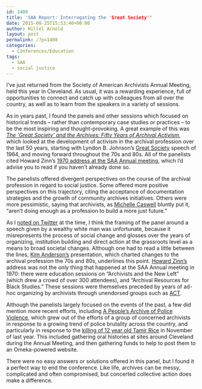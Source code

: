```yaml
---
id: 1408
title: 'SAA Report: Interrogating the 'Great Society''
date: 2015-08-25T15:53:40+00:00
author: Hillel Arnold
layout: post
permalink: /?p=1408
categories:
  - Conferences/Education
tags:
  - SAA
  - social justice
---
```

I’ve just returned from the Society of American Archivists Annual Meeting, held this year in Cleveland. As usual, it was a rewarding experience, full of opportunities to connect and catch up with colleagues from all over the country, as well as to learn from the speakers in a variety of sessions.<!--more-->

As in years past, I found the panels and other sessions which focused on historical trends – rather than contemporary case studies or practices – to be the most inspiring and thought-provoking. A great example of this was _<a href="https://archives2015.sched.org/event/004a1cb7a7ee42c0a753e74d6fb47f80" target="_blank">The 'Great Society' and the Archives: Fifty Years of Archival Activism</a>_, which looked at the development of activism in the archival profession over the last 50 years, starting with Lyndon B. Johnson’s [Great Society](https://en.wikipedia.org/wiki/Great_Society) speech of 1964, and moving forward throughout the 70s and 80s. All of the panelists cited Howard Zinn’s [1970 address at the SAA Annual meeting](http://www.libr.org/progarchs/documents/Zinn_Speech_MwA_1977.html), which I’d advise you to read if you haven’t already done so.

The panelists offered divergent perspectives on the course of the archival profession in regard to social justice. Some offered more positive perspectives on this trajectory, citing the acceptance of documentation strategies and the growth of community archives initiatives. Others were more pessimistic, saying that archivists, as <a href="http://www.michellecaswell.org/" target="_blank">Michelle Caswell</a> bluntly put it, “aren’t doing enough as a profession to build a more just future.”

As I <a href="https://twitter.com/helrond/status/635082493729878016" target="_blank">noted on Twitter</a> at the time, I think the framing of the panel around a speech given by a wealthy white man was unfortunate, because it misrepresents the process of social change and glosses over the years of organizing, institution building and direct action at the grassroots level as a means to broad societal changes. Although one had to read a little between the lines, <a href="http://works.bepress.com/kimberly_anderson/" target="_blank">Kim Anderson’s</a> presentation, which charted changes to the archival profession the 70s and 80s, underlines this point. <a href="http://howardzinn.org/" target="_blank">Howard Zinn’s</a> address was not the only thing that happened at the SAA Annual meeting in 1970: there were education sessions on “Archivists and the New Left” (which drew a crowd of over 300 attendees), and “Archival Resources for Black Studies.” These sessions were themselves preceded by years of ad-hoc organizing by archivists through unendorsed groups such as [ACT](http://www.libr.org/progarchs/pdf/ACT.pdf).

Although the panelists largely focused on the events of the past, a few did mention more recent efforts, including [A People’s Archive of Police Violence](https://archivingpoliceviolence.omeka.net/), which grew out of the efforts of a group of concerned archivists in response to a growing trend of police brutality across the country, and particularly in response to the [killing of 12 year old Tamir Rice](https://en.wikipedia.org/wiki/Shooting_of_Tamir_Rice) in November of last year. This included gathering oral histories at sites around Cleveland during the Annual Meeting, and then gathering funds to help to post them to an Omeka-powered website.

There were no easy answers or solutions offered in this panel, but I found it a perfect way to end the conference. Like life, archives can be messy, complicated and often compromised, but concerted collective action does make a difference.
